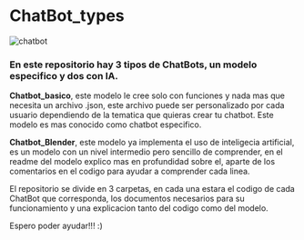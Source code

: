 # ChatBot_types

  ![chatbot](https://github.com/Vozmediano/ChatBot_types/assets/140751734/22e44722-7791-4306-8c1f-668f382c7a73)

### En este repositorio hay 3 tipos de ChatBots, un modelo especifico y dos con IA.

**Chatbot_basico**, este modelo le cree solo con funciones y nada mas que necesita 
un archivo .json, este archivo puede ser personalizado por cada usuario dependiendo de la tematica 
que quieras crear tu chatbot. Este modelo es mas conocido como chatbot especifico.

**Chatbot_Blender**, este modelo ya implementa el uso de inteligecia artificial, es un modelo
con un nivel intermedio pero sencillo de comprender, en el readme del modelo explico mas en
profundidad sobre el, aparte de los comentarios en el codigo para ayudar a comprender cada linea.

 
El repositorio se divide en 3 carpetas, en cada una estara el codigo de cada ChatBot que corresponda, 
los documentos necesarios para su funcionamiento y una explicacion tanto del codigo como del modelo.

Espero poder ayudar!!! :)

